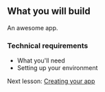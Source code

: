 ## What you will build

An awesome app. 

### Technical requirements

* What you'll need
* Setting up your environment

Next lesson: [Creating your app](lesson2.md)